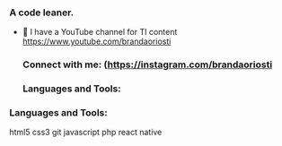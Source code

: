 ### A code leaner. 

- 📝 I have a YouTube channel for TI content https://www.youtube.com/brandaoriosti

  ### Connect with me: (https://instagram.com/brandaoriosti

  ### Languages and Tools:

### Languages and Tools:
html5 css3 git javascript php react native
